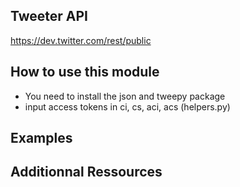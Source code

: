 ## Tweeter API 
https://dev.twitter.com/rest/public


## How to use this module 

 * You need to install the json and tweepy package
 * input access tokens in ci, cs, aci, acs (helpers.py)


## Examples 
	

## Additionnal Ressources 

